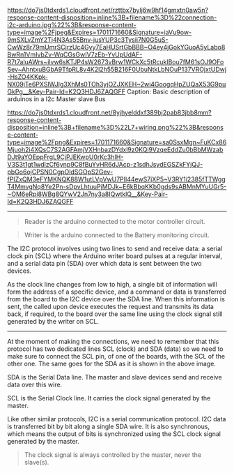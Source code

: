 https://do7js0tdxrds1.cloudfront.net/rzttbx7bylj6w9hf14gmxtn0aw5n?response-content-disposition=inline%3B+filename%3D%22connection-i2c-arduino.jpg%22%3B&response-content-type=image%2Fjpeg&Expires=1701171660&Signature=iaVu9ow-9mSXLvZmY2Tj4N3As55Bnv-jusYUP3c3Tysii7N0G5uS-CwWz8r79mUmrSCirzUc4Gyy7EaHUSrtGbBBB~O4ey4jGokYGuoA5yLabo8BwRn1VmIvbZv-WqCGsGwIV7zEb-YvUpUdAF-R7t7aluAWrs~ilvw6sKTJP4sW2673vBrw1WCkXc5tRcuklBou7fM61sOJ9OFoSev~AhntxuBGbA9TfpRL8v4K2l2h55B216F0UbuNtkLbNOuP137VROjxtUDwj-HsZO4KKpk-NX09jTe6PXSlWJIg3XhMs0TOh3yjOZJXKEH~2wi4GoogqHpZUQaX53G9puGkPg__&Key-Pair-Id=K2Q3HDJ6ZAQGFF
Caption: Basic description of arduinos in a I2c Master slave Bus


https://do7js0tdxrds1.cloudfront.net/8yjhyelddxf389bj2pab83jbb8mm?response-content-disposition=inline%3B+filename%3D%22L7+wiring.png%22%3B&response-content-type=image%2Fpng&Expires=1701171660&Signature=sa0SsxMgn~FuKCx86Mjuoh2i4XQsC7S2AGFAmjVXHnbazDYdxl9z0KQi9VzqeEddZu0bBbMWzabDJt9aYOEppFrgL9CjPJEKwpU0rKc3hIH-V3S3t1gt1wdIzCf6ynp9C8fBuYvHR6dJAcp-z1sdhJsydEGSZkFYjQJ-pbGo6ojCPSN0CgpOldSGOpS2Gev-fPIZxQM3eFYMKNQK88W1utLVpVwU7PIl44ewS7jXP5~V3RY1i2385fTTWggT4MmvgNq8Ye2Pn-sDpvLhtuuPjMDJk~E6kBbqKKb0gds9sABMnMYuUGr5-~OM6eRpi8WBg8QYwV2Jn7ny3a8IQwtklQ__&Key-Pair-Id=K2Q3HDJ6ZAQGFF

------

>Reader is the arduino connected to the motor controller circuit.

>Writer is the arduino connected to the Battery monitoring circuit.

The I2C protocol involves using two lines to send and receive data: a serial clock pin (SCL) where the Arduino writer board pulses at a regular interval, and a serial data pin (SDA) over which data is sent between the two devices.

As the clock line changes from low to high, a single bit of information will form the address of a specific device, and a command or data is transferred from the board to the I2C device over the SDA line. When this information is sent, the called upon device executes the request and transmits its data back, if required, to the board over the same line using the clock signal still generated by the writer on SCL.

-------

At the moment of making the connections, we need to remember that this protocol has two dedicated lines SCL (clock) and SDA (data) so we need to make sure to connect the SCL pin, of one of the boards, with the SCL of the other one. The same goes for the SDA as it is shown in the above image.

SDA is the Serial Data line.  The master and slave devices send and receive data over this wire.

SCL is the Serial Clock line. It carries the clock signal generated by the master.

Like other similar protocols, I2C is a serial communication protocol. I2C data is transferred bit by bit along a single SDA wire.  It is also synchronous, which means the output of bits is synchronized using the SCL clock signal generated by the master. 

>The clock signal is always controlled by the master, never the slave(s).